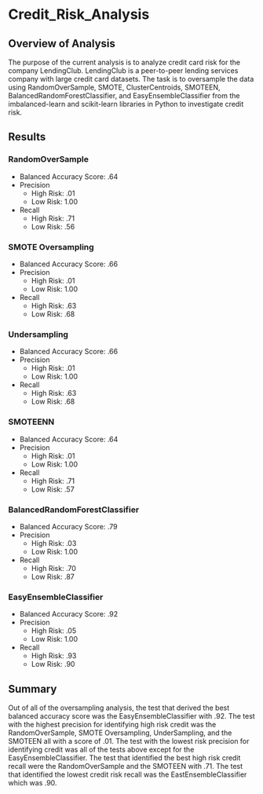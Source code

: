 # Credit_Risk_Analysis

## Overview of Analysis

The purpose of the current analysis is to analyze credit card risk for the company LendingClub. LendingClub is a peer-to-peer lending services company with large credit card datasets. The task is to oversample the data using RandomOverSample, SMOTE, ClusterCentroids, SMOTEEN, BalancedRandomForestClassifier, and EasyEnsembleClassifier from the imbalanced-learn and scikit-learn libraries in Python to investigate credit risk.

## Results

### RandomOverSample
- Balanced Accuracy Score: .64
- Precision
    - High Risk: .01
    - Low Risk: 1.00
- Recall
  - High Risk: .71
  - Low Risk: .56

### SMOTE Oversampling
- Balanced Accuracy Score: .66
- Precision
  - High Risk: .01
  - Low Risk: 1.00
- Recall
  - High Risk: .63
  - Low Risk: .68

### Undersampling
- Balanced Accuracy Score: .66
- Precision
  - High Risk: .01
  - Low Risk: 1.00
- Recall
  - High Risk: .63
  - Low Risk: .68

### SMOTEENN
- Balanced Accuracy Score: .64
- Precision
  - High Risk: .01
  - Low Risk: 1.00
- Recall
  - High Risk: .71
  - Low Risk: .57

### BalancedRandomForestClassifier
- Balanced Accuracy Score: .79
- Precision
  - High Risk: .03
  - Low Risk: 1.00
- Recall
  - High Risk: .70
  - Low Risk: .87

### EasyEnsembleClassifier
- Balanced Accuracy Score: .92
- Precision
  - High Risk: .05
  - Low Risk: 1.00
- Recall
  - High Risk: .93
  - Low Risk: .90

## Summary
Out of all of the oversampling analysis, the test that derived the best balanced accuracy score was the EasyEnsembleClassifier with .92. The test with the highest precision for identifying high risk credit was the RandomOverSample, SMOTE Oversampling, UnderSampling, and the SMOTEEN all with a score of .01. The test with the lowest risk precision for identifying credit was all of the tests above except for the EasyEnsembleClassifier. The test that identified the best high risk credit recall were the RandomOverSample and the SMOTEEN with .71. The test that identified the lowest credit risk recall was the EastEnsembleClassifier which was .90. 
